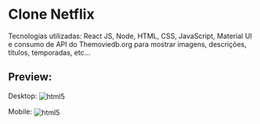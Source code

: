 # Clone Netflix

Tecnologias utilizadas: React JS, Node, HTML, CSS, JavaScript, Material UI e consumo de API do Themoviedb.org para mostrar imagens, descrições, títulos, temporadas, etc...

## Preview: 

Desktop: <img align="center" alt="html5" src="https://cdn.discordapp.com/attachments/773787772167127071/907792071987966053/unknown.png"/>

Mobile: <img align="center" alt="html5" src="https://cdn.discordapp.com/attachments/773787772167127071/907792536733642782/unknown.png"/>



